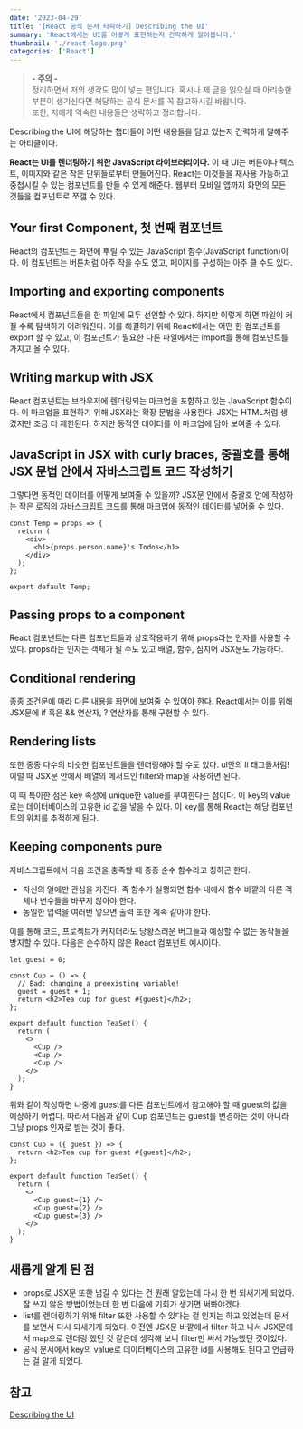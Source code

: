 ```yaml
---
date: '2023-04-29'
title: '[React 공식 문서 타파하기] Describing the UI'
summary: 'React에서는 UI를 어떻게 표현하는지 간략하게 알아봅니다.'
thumbnail: './react-logo.png'
categories: ['React']
---
```


> <strong>- 주의 -</strong> <br /> 정리하면서 저의 생각도 많이 넣는 편입니다. 혹시나 제 글을 읽으실 때 아리송한 부분이 생기신다면 해당하는 공식 문서를 꼭 참고하시길 바랍니다. <br /> 또한, 저에게 익숙한 내용들은 생략하고 정리합니다.

Describing the UI에 해당하는 챕터들이 어떤 내용들을 담고 있는지 간력하게 말해주는 아티클이다.

**React는 UI를 렌더링하기 위한 JavaScript 라이브러리이다.** 이 때 UI는 버튼이나 텍스트, 이미지와 같은 작은 단위들로부터 만들어진다. React는 이것들을 재사용 가능하고 중첩시킬 수 있는 컴포넌트를 만들 수 있게 해준다. 웹부터 모바일 앱까지 화면의 모든 것들을 컴포넌트로 쪼갤 수 있다.

## Your first Component, 첫 번째 컴포넌트

React의 컴포넌트는 화면에 뿌릴 수 있는 JavaScript 함수(JavaScript function)이다. 이 컴포넌트는 버튼처럼 아주 작을 수도 있고, 페이지를 구성하는 아주 클 수도 있다.

## Importing and exporting components

React에서 컴포넌트들을 한 파일에 모두 선언할 수 있다. 하지만 이렇게 하면 파일이 커질 수록 탐색하기 어려워진다. 이를 해결하기 위해 React에서는 어떤 한 컴포넌트를 export 할 수 있고, 이 컴포넌트가 필요한 다른 파일에서는 import를 통해 컴포넌트를 가지고 올 수 있다.

## Writing markup with JSX

React 컴포넌트는 브라우저에 렌더링되는 마크업을 포함하고 있는 JavaScript 함수이다. 이 마크업을 표현하기 위해 JSX라는 확장 문법을 사용한다. JSX는 HTML처럼 생겼지만 조금 더 제한된다. 하지만 동적인 데이터를 이 마크업에 담아 보여줄 수 있다.

## JavaScript in JSX with curly braces, 중괄호를 통해 JSX 문법 안에서 자바스크립트 코드 작성하기

그렇다면 동적인 데이터를 어떻게 보여줄 수 있을까? JSX문 안에서 중괄호 안에 작성하는 작은 로직의 자바스크립트 코드를 통해 마크업에 동적인 데이터를 넣어줄 수 있다.

```tsx
const Temp = props => {
  return (
    <div>
      <h1>{props.person.name}'s Todos</h1>
    </div>
  );
};

export default Temp;
```

## Passing props to a component

React 컴포넌트는 다른 컴포넌트들과 상호작용하기 위해 props라는 인자를 사용할 수 있다. props라는 인자는 객체가 될 수도 있고 배열, 함수, 심지어 JSX문도 가능하다.

## Conditional rendering

종종 조건문에 따라 다른 내용을 화면에 보여줄 수 있어야 한다. React에서는 이를 위해 JSX문에 if 혹은 && 연산자, ? 연산자를 통해 구현할 수 있다.

## Rendering lists

또한 종종 다수의 비슷한 컴포넌트들을 렌더링해야 할 수도 있다. ul안의 li 태그들처럼! 이럴 때 JSX문 안에서 배열의 메서드인 filter와 map을 사용하면 된다.

이 때 특이한 점은 key 속성에 unique한 value를 부여한다는 점이다. 이 key의 value로는 데이터베이스의 고유한 id 값을 넣을 수 있다. 이 key를 통해 React는 해당 컴포넌트의 위치를 추적하게 된다.

## Keeping components pure

자바스크립트에서 다음 조건을 충족할 때 종종 순수 함수라고 칭하곤 한다.

- 자신의 일에만 관심을 가진다. 즉 함수가 실행되면 함수 내에서 함수 바깥의 다른 객체나 변수들을 바꾸지 않아야 한다.
- 동일한 입력을 여러번 넣으면 출력 또한 계속 같아야 한다.

이를 통해 코드, 프로젝트가 커지더라도 당황스러운 버그들과 예상할 수 없는 동작들을 방지할 수 있다. 다음은 순수하지 않은 React 컴포넌트 예시이다.

```tsx
let guest = 0;

const Cup = () => {
  // Bad: changing a preexisting variable!
  guest = guest + 1;
  return <h2>Tea cup for guest #{guest}</h2>;
};

export default function TeaSet() {
  return (
    <>
      <Cup />
      <Cup />
      <Cup />
    </>
  );
}
```

위와 같이 작성하면 나중에 guest를 다른 컴포넌트에서 참고해야 할 때 guest의 값을 예상하기 어렵다. 따라서 다음과 같이 Cup 컴포넌트는 guest를 변경하는 것이 아니라 그냥 props 인자로 받는 것이 좋다.

```tsx
const Cup = ({ guest }) => {
  return <h2>Tea cup for guest #{guest}</h2>;
};

export default function TeaSet() {
  return (
    <>
      <Cup guest={1} />
      <Cup guest={2} />
      <Cup guest={3} />
    </>
  );
}
```

## 새롭게 알게 된 점

- props로 JSX문 또한 넘길 수 있다는 건 원래 알았는데 다시 한 번 되새기게 되었다. 잘 쓰지 않은 방법이었는데 한 번 다음에 기회가 생기면 써봐야겠다.
- list를 렌더링하기 위해 filter 또한 사용할 수 있다는 걸 인지는 하고 있었는데 문서를 보면서 다시 되새기게 되었다. 이전엔 JSX문 바깥에서 filter 하고 나서 JSX문에서 map으로 렌더링 했던 것 같은데 생각해 보니 filter만 써서 가능했던 것이었다.
- 공식 문서에서 key의 value로 데이터베이스의 고유한 id를 사용해도 된다고 언급하는 걸 알게 되었다.

## 참고

[Describing the UI](https://react.dev/learn/describing-the-ui)
